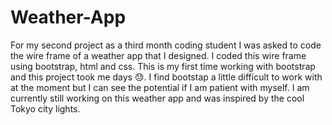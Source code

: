 # Weather-App
For my second project as a third month coding student I was asked to code the wire frame of a weather app that I designed. I coded this wire frame using bootstrap, html and css. This is my first time working with bootstrap and this project took me days 😓. I find bootstap a little difficult to work with at the moment but I can see the potential if I am patient with myself.
I am currently still working on this weather app and was inspired by the cool Tokyo city lights.
